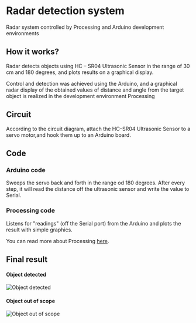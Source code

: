 # Radar detection system
Radar system controlled by Processing and Arduino development environments
## How it works?
Radar detects objects using HC – SR04 Ultrasonic Sensor in the range of 30 cm and 180 degrees, and plots results on a graphical display.

Control and detection was achieved using the Arduino, and a graphical radar display of the obtained values of distance and angle from the target object is realized in the development environment Processing
## Circuit
According to the circuit diagram, attach the HC–SR04 Ultrasonic Sensor to a servo motor,and hook them up to an Arduino board.
## Code
### Arduino code
Sweeps the servo back and forth in the range od 180 degrees.
After every step, it will read the distance off the ultrasonic sensor and write the value to Serial.
### Processing code
Listens for "readings" (off the Serial port) from the Arduino and plots the result with simple graphics.

You can read more about Processing [here](https://processing.org/).
## Final result
#### Object detected
![Object detected](https://github.com/mateax/radar-detection-sytem/blob/main/object-in-scope.png)
#### Object out of scope
![Object out of scope](https://github.com/mateax/radar-detection-sytem/blob/main/out-of-scope.png)
